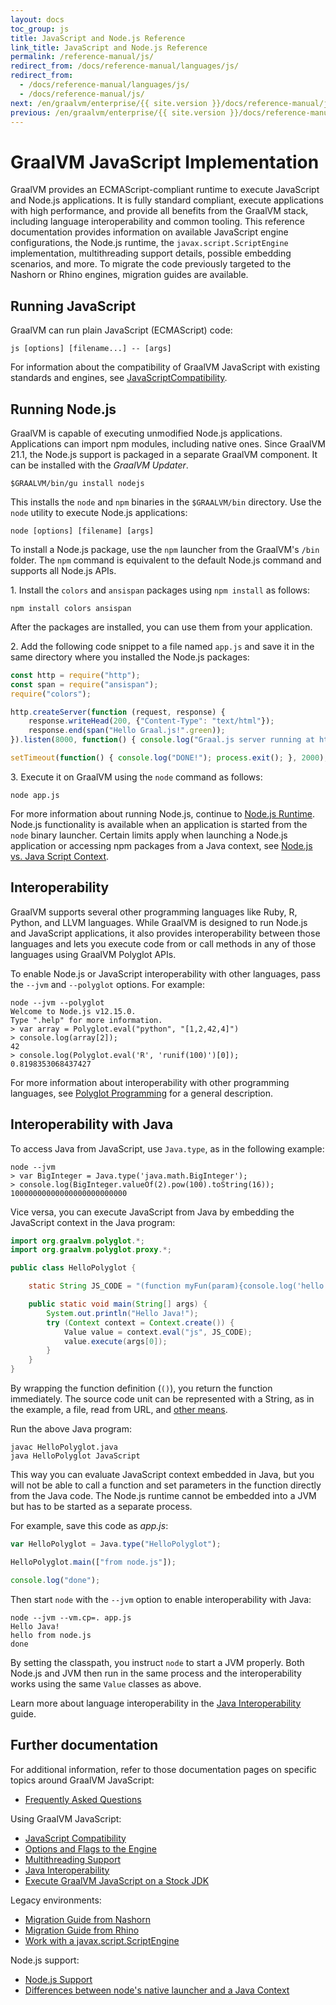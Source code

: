 ```yaml
---
layout: docs
toc_group: js
title: JavaScript and Node.js Reference
link_title: JavaScript and Node.js Reference
permalink: /reference-manual/js/
redirect_from: /docs/reference-manual/languages/js/
redirect_from:
  - /docs/reference-manual/languages/js/
  - /docs/reference-manual/js/
next: /en/graalvm/enterprise/{{ site.version }}/docs/reference-manual/js/NodeJS/
previous: /en/graalvm/enterprise/{{ site.version }}/docs/reference-manual/java/
---
```

# GraalVM JavaScript Implementation

GraalVM provides an ECMAScript-compliant runtime to execute JavaScript and Node.js applications.
It is fully standard compliant, execute applications with high performance, and provide all benefits from the GraalVM stack, including language interoperability and common tooling.
This reference documentation provides information on available JavaScript engine configurations, the Node.js runtime, the `javax.script.ScriptEngine` implementation, multithreading support details, possible embedding scenarios, and more.
To migrate the code previously targeted to the Nashorn or Rhino engines, migration guides are available.

## Running JavaScript

GraalVM can run plain JavaScript (ECMAScript) code:
```shell
js [options] [filename...] -- [args]
```

For information about the compatibility of GraalVM JavaScript with existing standards and engines, see [JavaScriptCompatibility](JavaScriptCompatibility.md).

## Running Node.js
GraalVM is capable of executing unmodified Node.js applications.
Applications can import npm modules, including native ones.
Since GraalVM 21.1, the Node.js support is packaged in a separate GraalVM component.
It can be installed with the _GraalVM Updater_.

```shell
$GRAALVM/bin/gu install nodejs
```

This installs the `node` and `npm` binaries in the `$GRAALVM/bin` directory.
Use the `node` utility to execute Node.js applications:
```shell
node [options] [filename] [args]
```

To install a Node.js package, use the `npm` launcher from the GraalVM's `/bin` folder.
The `npm` command is equivalent to the default Node.js command and supports all Node.js APIs.

1&#46; Install the `colors` and `ansispan` packages using `npm install` as follows:
```shell
npm install colors ansispan
```
After the packages are installed, you can use them from your application.

2&#46; Add the following code snippet to a file named `app.js` and save it in the same directory where you installed the Node.js packages:
```js
const http = require("http");
const span = require("ansispan");
require("colors");

http.createServer(function (request, response) {
    response.writeHead(200, {"Content-Type": "text/html"});
    response.end(span("Hello Graal.js!".green));
}).listen(8000, function() { console.log("Graal.js server running at http://127.0.0.1:8000/".red); });

setTimeout(function() { console.log("DONE!"); process.exit(); }, 2000);
```

3&#46; Execute it on GraalVM using the `node` command as follows:
```shell
node app.js
```
For more information about running Node.js, continue to [Node.js Runtime](NodeJS.md).
Node.js functionality is available when an application is started from the `node` binary launcher.
Certain limits apply when launching a Node.js application or accessing npm packages from a Java context, see [Node.js vs. Java Script Context](NodeJSVSJavaScriptContext.md).

## Interoperability

GraalVM supports several other programming languages like Ruby, R, Python, and
LLVM languages. While GraalVM is designed to run Node.js and JavaScript applications, it
also provides interoperability between those languages and lets you execute
code from or call methods in any of those languages using GraalVM Polyglot APIs.

To enable Node.js or JavaScript interoperability with other languages, pass the
`--jvm` and `--polyglot` options. For example:
```shell
node --jvm --polyglot
Welcome to Node.js v12.15.0.
Type ".help" for more information.
> var array = Polyglot.eval("python", "[1,2,42,4]")
> console.log(array[2]);
42
> console.log(Polyglot.eval('R', 'runif(100)')[0]);
0.8198353068437427
```

For more information about interoperability with other programming
languages, see [Polyglot Programming](https://www.graalvm.org/docs/reference-manual/polyglot-programming/) for a general description.

## Interoperability with Java

To access Java from JavaScript, use `Java.type`, as in the following example:
```shell
node --jvm
> var BigInteger = Java.type('java.math.BigInteger');
> console.log(BigInteger.valueOf(2).pow(100).toString(16));
10000000000000000000000000
```

Vice versa, you can execute JavaScript from Java by embedding the JavaScript context in the Java program:
```java
import org.graalvm.polyglot.*;
import org.graalvm.polyglot.proxy.*;

public class HelloPolyglot {

    static String JS_CODE = "(function myFun(param){console.log('hello '+param);})";

    public static void main(String[] args) {
        System.out.println("Hello Java!");
        try (Context context = Context.create()) {
            Value value = context.eval("js", JS_CODE);
            value.execute(args[0]);
        }
    }
}
```
By wrapping the function definition (`()`), you return the function immediately.
The source code unit can be represented with a String, as in the example, a file, read from URL, and [other means](https://www.graalvm.org/sdk/javadoc/org/graalvm/polyglot/Source.html).

Run the above Java program:
```shell
javac HelloPolyglot.java
java HelloPolyglot JavaScript
```
This way you can evaluate JavaScript context embedded in Java, but you will not be able to
call a function and set parameters in the function directly from the Java code.
The Node.js runtime cannot be embedded into a JVM but has to be started as a separate process.

For example, save this code as _app.js_:
```js
var HelloPolyglot = Java.type("HelloPolyglot");

HelloPolyglot.main(["from node.js"]);

console.log("done");
```
Then start `node` with the `--jvm` option to enable interoperability with Java:
```shell
node --jvm --vm.cp=. app.js
Hello Java!
hello from node.js
done
```
By setting the classpath, you instruct `node` to start a JVM properly. Both Node.js and JVM then run in the same process and the interoperability works using the same `Value` classes as above.

Learn more about language interoperability in the [Java Interoperability](JavaInteroperability.md) guide.

## Further documentation

For additional information, refer to those documentation pages on specific topics around GraalVM JavaScript:

* [Frequently Asked Questions](FAQ.md)

Using GraalVM JavaScript:
* [JavaScript Compatibility](JavaScriptCompatibility.md)
* [Options and Flags to the Engine](Options.md)
* [Multithreading Support](Multithreading.md)
* [Java Interoperability](JavaInteroperability.md)
* [Execute GraalVM JavaScript on a Stock JDK](RunOnJDK.md)

Legacy environments:
* [Migration Guide from Nashorn](NashornMigrationGuide.md)
* [Migration Guide from Rhino](RhinoMigrationGuide.md)
* [Work with a javax.script.ScriptEngine](ScriptEngine.md)

Node.js support:
* [Node.js Support](NodeJS.md)
* [Differences between node's native launcher and a Java Context](NodeJSVSJavaScriptContext.md)
